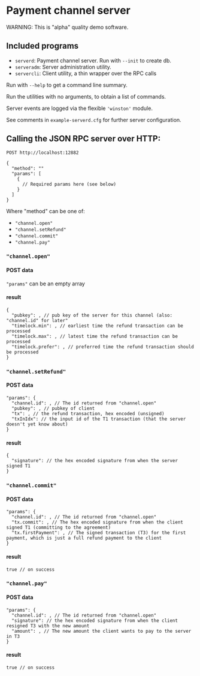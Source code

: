 # Payment channel server

WARNING: This is "alpha" quality demo software.

## Included programs

* `serverd`: Payment channel server. Run with `--init` to create db.
* `serveradm`: Server administration utility.
* `servercli`: Client utility, a thin wrapper over the RPC calls

Run with `--help` to get a command line summary.

Run the utilities with no arguments, to obtain a list of commands.

Server events are logged via the flexible `'winston'` module.

See comments in `example-serverd.cfg` for further server configuration.

## Calling the JSON RPC server over HTTP:

```
POST http://localhost:12882 

{
  "method": ""
  "params": [
    {
      // Required params here (see below)
    }
  ]
}
```

Where "method" can be one of:
* `"channel.open"`
* `"channel.setRefund"`
* `"channel.commit"`
* `"channel.pay"`

### `"channel.open"`

#### POST data

`"params"` can be an empty array

#### result

```
{
  "pubkey": , // pub key of the server for this channel (also: "channel.id" for later"
  "timelock.min": , // earliest time the refund transaction can be processed
  "timelock.max": , // latest time the refund transaction can be processed
  "timelock.prefer": , // preferred time the refund transaction should be processed
}
```

### `"channel.setRefund"`

#### POST data

```
"params": {
  "channel.id": , // The id returned from "channel.open"
  "pubkey": , // pubkey of client
  "tx": , // the refund transaction, hex encoded (unsigned)
  "txInIdx": // the input id of the T1 transaction (that the server doesn't yet know about)
}
```

#### result

```
{
  "signature": // the hex encoded signature from when the server signed T1
}
```

### `"channel.commit"`

#### POST data

```
"params": {
  "channel.id": , // The id returned from "channel.open"
  "tx.commit": , // The hex encoded signature from when the client signed T1 (committing to the agreement)
  "tx.firstPayment": , // The signed transaction (T3) for the first payment, which is just a full refund payment to the client
}
```

#### result

```
true // on success
```

### `"channel.pay"`

#### POST data

```
"params": {
  "channel.id": , // The id returned from "channel.open"
  "signature": // the hex encoded signature from when the client resigned T3 with the new amount
  "amount": , // The new amount the client wants to pay to the server in T3
}
```

#### result

```
true // on success
```
